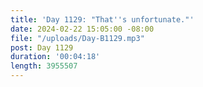 ```yaml
---
title: 'Day 1129: "That''s unfortunate."'
date: 2024-02-22 15:05:00 -08:00
file: "/uploads/Day-B1129.mp3"
post: Day 1129
duration: '00:04:18'
length: 3955507
---
```


